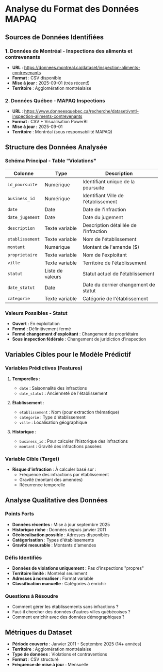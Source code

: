 # Analyse du Format des Données MAPAQ

##  Sources de Données Identifiées

### 1. **Données de Montréal - Inspections des aliments et contrevenants**
- **URL** : https://donnees.montreal.ca/dataset/inspection-aliments-contrevenants
- **Format** : CSV disponible
- **Mise à jour** : 2025-09-01 (très récent!)
- **Territoire** : Agglomération montréalaise

### 2. **Données Québec - MAPAQ Inspections**
- **URL** : https://www.donneesquebec.ca/recherche/dataset/vmtl-inspection-aliments-contrevenants
- **Format** : CSV + Visualisation PowerBI
- **Mise à jour** : 2025-09-01
- **Territoire** : Montréal (sous responsabilité MAPAQ)

## Structure des Données Analysée

### **Schéma Principal - Table "Violations"**

| Colonne | Type | Description |
|---------|------|-------------|
| `id_poursuite` | Numérique | Identifiant unique de la poursuite |
| `business_id` | Numérique | Identifiant Ville de l'établissement |
| `date` | Date | Date de l'infraction |
| `date_jugement` | Date | Date du jugement |
| `description` | Texte variable | Description détaillée de l'infraction |
| `etablissement` | Texte variable | Nom de l'établissement |
| `montant` | Numérique | Montant de l'amende ($) |
| `proprietaire` | Texte variable | Nom de l'exploitant |
| `ville` | Texte variable | Territoire de l'établissement |
| `statut` | Liste de valeurs | Statut actuel de l'établissement |
| `date_statut` | Date | Date du dernier changement de statut |
| `categorie` | Texte variable | Catégorie de l'établissement |

### **Valeurs Possibles - Statut**
- **Ouvert** : En exploitation
- **Fermé** : Définitivement fermé
- **Fermé changement d'exploitant** : Changement de propriétaire
- **Sous inspection fédérale** : Changement de juridiction d'inspection

## Variables Cibles pour le Modèle Prédictif

### **Variables Prédictives (Features)**
1. **Temporelles** :
   - `date` : Saisonnalité des infractions
   - `date_statut` : Ancienneté de l'établissement

2. **Établissement** :
   - `etablissement` : Nom (pour extraction thématique)
   - `categorie` : Type d'établissement
   - `ville` : Localisation géographique

3. **Historique** :
   - `business_id` : Pour calculer l'historique des infractions
   - `montant` : Gravité des infractions passées

### **Variable Cible (Target)**
- **Risque d'infraction** : À calculer basé sur :
  - Fréquence des infractions par établissement
  - Gravité (montant des amendes)
  - Récurrence temporelle

## Analyse Qualitative des Données

### **Points Forts** 
- **Données récentes** : Mise à jour septembre 2025
- **Historique riche** : Données depuis janvier 2011
- **Géolocalisation possible** : Adresses disponibles
- **Catégorisation** : Types d'établissements
- **Gravité mesurable** : Montants d'amendes

### **Défis Identifiés** 
- **Données de violations uniquement** : Pas d'inspections "propres"
- **Territoire limité** : Montréal seulement
- **Adresses à normaliser** : Format variable
- **Classification manuelle** : Catégories à enrichir


### **Questions à Résoudre**
- Comment gérer les établissements sans infractions ?
- Faut-il chercher des données d'autres villes québécoises ?
- Comment enrichir avec des données démographiques ?


##  Métriques du Dataset

- **Période couverte** : Janvier 2011 - Septembre 2025 (14+ années)
- **Territoire** : Agglomération montréalaise
- **Type de données** : Violations et contraventions
- **Format** : CSV structuré
- **Fréquence de mise à jour** : Mensuelle

